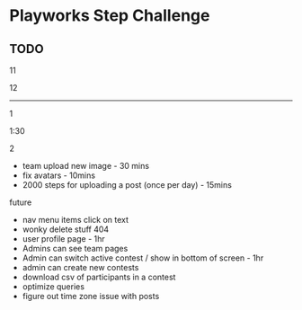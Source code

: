 # Playworks Step Challenge

## TODO

<!-- - team home page - 30 mins -->
<!-- - content pages - 20 mins -->
<!-- - step table - 20 mins -->
<!-- - create posts - 40 mins -->
<!-- - add photo atttachments for users - 20mins -->
<!-- - add photo atttachments for teams - 15mins -->
<!-- - Add team photo to team page - 15mins -->
<!-- - hook up forgot password email in prod - 15mins -->
11
<!-- - display posts - 20 mins -->
<!-- - admin page - 1hr -->
12
<!-- - challenges - 40 mins -->
<!-- - Caption optional 10 mins -->
<!-- - show daily challenge - 15mins -->
-----------------------------
<!-- - fix images - 30 mins -->
<!-- - investigate resett password - 10 mins -->
<!-- - delete shauna's duplicate account - 5 mins -->
1
<!-- - Add date picker for steps - 10mins -->
1:30
<!-- - Add date picker for challenges - 10mins -->
<!-- - delete past steps - 20 mins -->
2
<!-- - Admins/Captains can delete steps or posts for team members - 1hr -->
<!-- - markdown editor for rules/faq -->
<!-- - create captains and backfill -->
<!-- - Admins/captains see user steps pages and can delete - 40mins -->
<!-- - display scheduled challenges - 30mins -->
- team upload new image - 30 mins
- fix avatars - 10mins
- 2000 steps for uploading a post (once per day) - 15mins


future
- nav menu items click on text
- wonky delete stuff 404
- user profile page - 1hr
- Admins can see team pages
- Admin can switch active contest / show in bottom of screen - 1hr
- admin can create new contests
- download csv of participants in a contest
- optimize queries
- figure out time zone issue with posts
